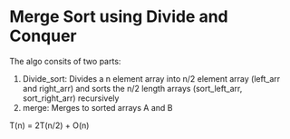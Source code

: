 # Merge Sort using Divide and Conquer

The algo consits of two parts:
1. Divide_sort: Divides a n element array into n/2 element array (left_arr and right_arr) and sorts the n/2 length arrays (sort_left_arr, sort_right_arr) recursively
2. merge: Merges to sorted arrays A and B

T(n) = 2T(n/2) + O(n)
